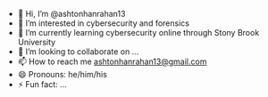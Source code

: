 - 👋 Hi, I’m @ashtonhanrahan13
- 👀 I’m interested in cybersecurity and forensics
- 🌱 I’m currently learning cybersecurity online through Stony Brook University 
- 💞️ I’m looking to collaborate on ...
- 📫 How to reach me ashtonhanrahan13@gmail.com
- 😄 Pronouns: he/him/his
- ⚡ Fun fact: ...

<!---
ashtonhanrahan13/ashtonhanrahan13 is a ✨ special ✨ repository because its `README.md` (this file) appears on your GitHub profile.
You can click the Preview link to take a look at your changes.
--->
